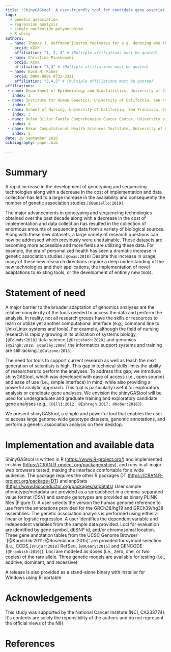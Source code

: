 ```yaml
---
title: 'ShinyGAStool: A user-friendly tool for candidate gene association studies '
tags:
  - genetic association
  - regression analysis
  - single nucleotide polymorphism
  - R shiny
authors:
  - name: Thomas J. Hoffmann^[Custom footnotes for e.g. denoting who the corresponding author is can be included like this.]
    orcid: XXXX
    affiliation: "1, 2, 3" # (Multiple affiliations must be quoted)
  - name: Christine Miaskowski
    orcid: XXXX
    affiliation: "3,4" # (Multiple affiliations must be quoted)
  - name: Kord M. Kober
    orcid: 0000-0001-9732-3321
    affiliation: "3,4,5" # (Multiple affiliations must be quoted)
affiliations:
 - name: Department of Epidemiology and Biostatistics, University of California, San Francisco, CA
   index: 1
 - name: Institute for Human Genetics, University of California, San Francisco, CA
   index: 2
 - name: School of Nursing, University of California, San Francisco, CA
   index: 3
 - name: Helen Diller Family Comprehensive Cancer Center, University of California, San Francisco, CA
   index: 4
 - name: Bakar Computational Health Sciences Institute, University of California, San Francisco, CA 
   index: 5
date: 28 September 2020
bibliography: paper.bib

---
```


# Summary

A rapid increase in the development of genotyping and sequencing technologies along with a decrease in the cost of implementation and data collection has led to a large increase in the availability and consequently the number of genetic association studies.`[@Buniello:2019]`

The major advancements in genotyping and sequencing technologies obtained over the past decade along with a decrease in the cost of implementation and data collection has resulted in the collection of enormous amounts of sequencing data from a variety of biological sources. Along with these new datasets, a large variety of research questions can now be addressed which previously were unattainable. These datasets are becoming more accessible and more fields are utilizing these data. For example, the era of personalized health has seen a dramatic increase in genetic association studies.`[@Gwas:2018]` Despite this increase in usage, many of these new research directions require a deep understanding of the new technologies and their applications, the implementation of novel adaptations to existing tools, or the development of entirely new tools. 

# Statement of need 

A major barrier to the broader adaptation of genomics analyses are the relative complexity of the tools needed to access the data and perform the analysis. In reality, not all research groups have the skills or resources to learn or utilize yet another computational interface (e.g., command line to Unix/Linux systems and tools). For example, although the field of nursing research is rapidly growing in its utilization of systems biology,`[@Founds:2018]` data science,`[@Dreisbach:2020]` and genomics `[@Singh:2018; @Conley:2009]` the informatics support systems and training are still lacking.`[@Calzone:2013]`

The need for tools to support current research as well as teach the next generation of scientists is high. This gap in technical skills limits the ability of researchers to perform the analyses. To address this gap, we introduce shinyGAStool, which was developed with ease of access (i.e., open source) and ease of use (i.e., simple interface) in mind, while also providing a powerful analytic approach. This tool is particularly useful for exploratory analysis or candidate gene analyses. We envision the shinyGAStool will be used for undergraduate and graduate training and exploratory candidate gene analyses (e.g., `[@Illi:2012; @Eshragh:2017; @Kober:2016]`).

We present shinyGAStool, a simple and powerful tool that enables the user to access large genome-wide genotype datasets, genomic annotations, and perform a genetic association analysis on their desktop.

# Implementation and available data
ShinyGAStool is written in R (https://www.R-project.org/) and implemented in shiny (https://CRAN.R-project.org/package=shiny), and runs in all major web browsers tested, making the interface comfortable for a wide audience. The package requires the other R packages DT (https://CRAN.R-project.org/package=DT) and snpStats (https://www.bioconductor.org/packages/snpStats) User sample phenotype/metadata are provided as a spreadsheet in a comma-separated value format (CSV) and sample genotypes are provided as binary PLINK files (Figure 1). A user selects the version the human genome reference to use from the annotations provided for the GRCh38/hg19 and GRCh39/hg38 assemblies. The genetic association analysis is performed using either a linear or logistic regression. A user identifies the dependent variable and independent variables from the sample data provided. Loci for evaluation are identified by gene symbol, dbSNP id, and/or chromosomal location. Three gene annotation tables from the UCSC Genome Browser '[@Karolchik:2011; @Rosenbloom:2015]' are provided for symbol selection (i.e., CCDS,`[@Pujar:2018]` RefSeq, `[@OLeary:2016]` and GENCODE `[@Frankish:2019]`). Loci are modeled as doses (i.e., zero, one, or two copies) of the rare allele. Three genetic models are available for testing (i.e., additive, dominant, and recessive).

A release is also provided as a stand-alone binary with installer for Windows using R-portable.

# Acknowledgements

This study was supported by the National Cancer Institute (NCI, CA233774). It's contents are solely the reponsibility of the authors and do not represent the official views of the NIH.

# References
